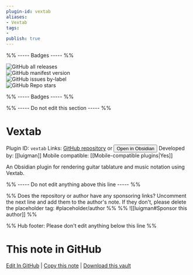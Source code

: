 ```yaml
---
plugin-id: vextab
aliases:
- Vextab
tags: 
- 
publish: true
---
```


%% ----- Badges ----- %%

![GitHub all releases](https://img.shields.io/github/downloads/luigman/obsidian-vextab/total?color=573E7A&logo=github&style=for-the-badge)   
![GitHub manifest version](https://img.shields.io/github/manifest-json/v/luigman/obsidian-vextab?color=573E7A&logo=github&style=for-the-badge)   
![GitHub issues by-label](https://img.shields.io/github/issues/luigman/obsidian-vextab/help%20wanted?color=573E7A&logo=github&style=for-the-badge)   
![GitHub Repo stars](https://img.shields.io/github/stars/luigman/obsidian-vextab?color=573E7A&logo=github&style=for-the-badge)

%% ----- Badges ----- %%

%% ----- Do not edit this section ----- %%

# Vextab

Plugin ID: `vextab`
Links: [GitHub repository](https://github.com/luigman/obsidian-vextab) or [<button id=HH>Open in Obsidian</button>](obsidian://show-plugin?id=vextab)
Developed by: [[luigman]]
Mobile compatible: [[Mobile-compatible plugins|Yes]]

An Obsidian plugin for rendering guitar tablature and music notation using Vextab.

%% ----- Do not edit anything above this line ----- %% 

%% Does the repository or author have any sponsoring links? Uncomment the next line and add them to the author's note. If they don't, please delete the placeholder tag: #placeholder/author %%
%% ![[luigman#Sponsor this author]] %%

%% Hub footer: Please don't edit anything below this line %%

# This note in GitHub

<span class="git-footer">[Edit In GitHub](https://github.dev/obsidian-community/obsidian-hub/blob/main/02%20-%20Community%20Expansions/02.05%20All%20Community%20Expansions/Plugins/vextab.md "git-hub-edit-note") | [Copy this note](https://raw.githubusercontent.com/obsidian-community/obsidian-hub/main/02%20-%20Community%20Expansions/02.05%20All%20Community%20Expansions/Plugins/vextab.md "git-hub-copy-note") | [Download this vault](https://github.com/obsidian-community/obsidian-hub/archive/refs/heads/main.zip "git-hub-download-vault") </span>
